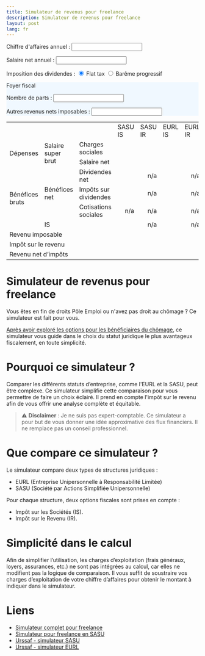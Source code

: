 ```yaml
---
title: Simulateur de revenus pour freelance
description: Simulateur de revenus pour freelance
layout: post
lang: fr
---
```

<script>
    function updateDouble() {
// 2024
// PASS 43992e brut
// 6762 brut pour valider 4T de retraite
// 8230 par foyer fiscale tax PUMa
        // Récupère la valeur de l'input

        let imposition = document.querySelector('input[name="imposition"]:checked').value;
        //console.log(selectedValue)

        let salaireNet = parseFloat(document.getElementById("numberInput").value);
        let ca = parseFloat(document.getElementById("ca").value);
        let nombreDeParts = parseFloat(document.getElementById("nombreDeParts").value);
        let autresRevenus = parseFloat(document.getElementById("autresRevenus").value);

        // Calcule le double
        let chargesSocialesSasuIS = salaireNet * 0.80;
        let chargesSocialesSasuIR = salaireNet * 0.80;
        let chargesSocialesEurlIS = salaireNet * 0.45;
        let chargesSocialesEurlIR = (ca / 1.45) * 0.45;

        let salaireSuperBrutSasuIS = salaireNet + chargesSocialesSasuIS;
        let salaireSuperBrutSasuIR = salaireNet + chargesSocialesSasuIR;
        let salaireSuperBrutEurlIS = salaireNet + chargesSocialesEurlIS;
        let salaireSuperBrutEurlIR = salaireNet + chargesSocialesEurlIR;

        let beneficeBrutSasuIS = ca - salaireSuperBrutSasuIS;
        let beneficeBrutSasuIR = ca - salaireSuperBrutSasuIR;
        let beneficeBrutEurlIS = ca - salaireSuperBrutEurlIS;
        let beneficeBrutEurlIR = ca - salaireSuperBrutEurlIR;

        let isSasuIS = beneficeBrutSasuIS < 42500 ? beneficeBrutSasuIS * 0.15 : 0.15 * 42500 + (beneficeBrutSasuIS - 42500) * 0.25;
        let isSasuIR = 0
        let isEurlIS = beneficeBrutEurlIS < 42500 ? beneficeBrutEurlIS * 0.15 : 0.15 * 42500 + (beneficeBrutEurlIS - 42500) * 0.25;
        let isEurlIR = 0

        let beneficeNetSasuIS = beneficeBrutSasuIS - isSasuIS;
        let beneficeNetSasuIR = beneficeBrutSasuIR - isSasuIR;
        let beneficeNetEurlIS = beneficeBrutEurlIS - isEurlIS;
        let beneficeNetEurlIR = beneficeBrutEurlIR - isEurlIR;

        let cotisationsSocialesSasuIS = 0
        let cotisationsSocialesSasuIR = 0
        let cotisationsSocialesEurlIS = beneficeNetEurlIS * 0.45
        let cotisationsSocialesEurlIR = 0

        let revenuImposableSasuIS = salaireNet + (imposition === "flat_tax" ? 0 : beneficeNetSasuIS * 0.6)
        let revenuImposableSasuIR = ca - salaireNet * 0.54 // les charges patronales sont deductibles
        let revenuImposableEurlIS = salaireNet * 0.9 + (imposition === "flat_tax" ? 0 : beneficeNetSasuIS * 0.6)
        let revenuImposableEurlIR = ca - chargesSocialesEurlIR // les charges sont deductibles ?

        let ratioIrSasuIS = revenuImposableSasuIS / (revenuImposableSasuIS + autresRevenus)
        let ratioIrSasuIR = revenuImposableSasuIR / (revenuImposableSasuIR + autresRevenus)
        let ratioIrEurlIS = revenuImposableEurlIS / (revenuImposableEurlIS + autresRevenus)
        let ratioIrEurlIR = revenuImposableEurlIR / (revenuImposableEurlIR + autresRevenus)

        let irSasuIS = calculImpot2(revenuImposableSasuIS + autresRevenus, nombreDeParts)
        let irSasuIR = calculImpot2(revenuImposableSasuIR + autresRevenus, nombreDeParts) // les charges patronales sont deductibles
        let irEurlIS = calculImpot2(revenuImposableEurlIS + autresRevenus, nombreDeParts)
        let irEurlIR = calculImpot2(revenuImposableEurlIR + autresRevenus, nombreDeParts)

        let flatTaxSasuIS = beneficeNetSasuIS * ((imposition == "flat_tax") ? 0.30 : 0.172)
        let flatTaxSasuIR = 0
        let flatTaxEurlIS = beneficeNetEurlIS * ((imposition == "flat_tax") ? 0.128 : 0) //beneficeNetEurlIS * 0.128
        let flatTaxEurlIR = 0

        let dividendesNetSasuIS = beneficeNetSasuIS - flatTaxSasuIS - cotisationsSocialesSasuIS
        let dividendesNetSasuIR = 0
        let dividendesNetEurlIS = beneficeNetEurlIS - flatTaxEurlIS - cotisationsSocialesEurlIS
        let dividendesNetEurlIR = 0

        let revenuNetSasuIS = salaireNet - irSasuIS[0] * ratioIrSasuIS + dividendesNetSasuIS
        let revenuNetSasuIR = ca - chargesSocialesSasuIR - irSasuIR[0] * ratioIrSasuIR
        let revenuNetEurlIS = salaireNet - irEurlIS[0] * ratioIrEurlIS + dividendesNetEurlIS
        let revenuNetEurlIR = ca - chargesSocialesEurlIR - irEurlIR[0] * ratioIrEurlIR
        // Affiche le résultat
        //document.getElementById("salaireSuperBrutSasuIS").innerText = salaireSuperBrutSasuIS;
        document.getElementById("chargesSocialesSasuIS").innerText = show(chargesSocialesSasuIS);
        document.getElementById("chargesSocialesSasuIR").innerText = show(chargesSocialesSasuIR);
        document.getElementById("chargesSocialesEurlIS").innerText = show(chargesSocialesEurlIS);
        document.getElementById("chargesSocialesEurlIR").innerText = show(chargesSocialesEurlIR);

        document.getElementById("salaireNetSasuIS").innerText = show(salaireNet);
        document.getElementById("salaireNetSasuIR").innerText = show(salaireNet);
        document.getElementById("salaireNetEurlIS").innerText = show(salaireNet);
        document.getElementById("salaireNetEurlIR").innerText = show(ca - chargesSocialesEurlIR);

        document.getElementById("isSasuIS").innerText = show(isSasuIS);
        //document.getElementById("isSasuIR").innerText = show(isSasuIR);
        document.getElementById("isEurlIS").innerText = show(isEurlIS);

        //document.getElementById("cotisationsSocialesSasuIS").innerText = show(cotisationsSocialesSasuIS);
        //document.getElementById("cotisationsSocialesSasuIR").innerText = show(cotisationsSocialesSasuIR);
        document.getElementById("cotisationsSocialesEurlIS").innerText = show(cotisationsSocialesEurlIS);

        document.getElementById("dividendesNetSasuIS").innerText = show(dividendesNetSasuIS);
        //document.getElementById("dividendesNetSasuIR").innerText = show(dividendesNetSasuIR);
        document.getElementById("dividendesNetEurlIS").innerText = show(dividendesNetEurlIS);

        document.getElementById("flatTaxSasuIS").innerText = show(flatTaxSasuIS);
        //document.getElementById("flatTaxSasuIR").innerText = show(flatTaxSasuIR);
        document.getElementById("flatTaxEurlIS").innerText = show(flatTaxEurlIS);

        document.getElementById("irSasuIS").innerText = showImpot(irSasuIS);
        document.getElementById("irSasuIR").innerText = showImpot(irSasuIR);
        document.getElementById("irEurlIS").innerText = showImpot(irEurlIS);
        document.getElementById("irEurlIR").innerText = showImpot(irEurlIR);

        document.getElementById("revenuImposableSasuIS").innerText = show(revenuImposableSasuIS);
        document.getElementById("revenuImposableSasuIR").innerText = show(revenuImposableSasuIR);
        document.getElementById("revenuImposableEurlIS").innerText = show(revenuImposableEurlIS);
        document.getElementById("revenuImposableEurlIR").innerText = show(revenuImposableEurlIR);

        document.getElementById("revenuNetSasuIS").innerText = show(revenuNetSasuIS);
        document.getElementById("revenuNetSasuIR").innerText = show(revenuNetSasuIR);
        document.getElementById("revenuNetEurlIS").innerText = show(revenuNetEurlIS);
        document.getElementById("revenuNetEurlIR").innerText = show(revenuNetEurlIR);
    }

   function showImpot(arr) {
        return isNaN(arr[0]) ? "" : Math.round(arr[0]) + " (" + (100*arr[1]).toFixed(1) + "%)"
   }
   function show(n) {
       return isNaN(n) ? "" : Math.round(n)
       } 

    function calculImpot2(salaireNet, nombreDeParts) {
        // PLAFONNEMENT DES EFFETS DU QUOTIENT FAMILIAL
        let impot = nombreDeParts * calculImpot(salaireNet / nombreDeParts)
        if (nombreDeParts > 2) {
            let impot2parts = 2 * calculImpot(salaireNet / 2)
            impot = Math.max(impot, impot2parts - 1759 * (2 * (nombreDeParts - 2)))
        }
        return [impot, impot/salaireNet]
    }

    function calculImpot(salaireNet) {
        let impot = 0;

        // Tranche 0% : de 0 à 10 777 €
        if (salaireNet <= 11294) {
            return impot;
        }

        // Tranche 11% : de 10 778 € à 27 478 €
        if (salaireNet > 11294 && salaireNet <= 28797) {
            impot += (salaireNet - 11294) * 0.11;
            return impot;
        }

        // Tranche 30% : de 27 479 € à 78 570 €
        if (salaireNet > 28797 && salaireNet <= 82341) {
            impot += (28797 - 11294) * 0.11;  // 11% sur la première tranche
            impot += (salaireNet - 28797) * 0.30;
            return impot;
        }

        // Tranche 41% : de 78 571 € à 168 994 €
        if (salaireNet > 82341 && salaireNet <= 177106) {
            impot += (28797 - 11294) * 0.11;  // 11% sur la première tranche
            impot += (82341 - 28797) * 0.30;  // 30% sur la deuxième tranche
            impot += (salaireNet - 82341) * 0.41;
            return impot;
        }

        // Tranche 45% : au-delà de 168 994 €
        if (salaireNet > 177106) {
            impot += (28797 - 11294) * 0.11;  // 11% sur la première tranche
            impot += (82341 - 28797) * 0.30;  // 30% sur la deuxième tranche
            impot += (177106 - 82341) * 0.41; // 41% sur la troisième tranche
            impot += (salaireNet - 177106) * 0.45; // 45% sur le reste
            return impot;
        }
    }
</script>

Chiffre d'affaires annuel : <input type="number" id="ca" oninput="updateDouble()" />

Salaire net annuel : <input type="number" id="numberInput" oninput="updateDouble()" />

Imposition des dividendes :
<input type="radio" id="option1" name="imposition" value="flat_tax" checked oninput="updateDouble()">
<label for="option1">Flat tax</label>
<input type="radio" id="option2" name="imposition" value="bareme" oninput="updateDouble()">
<label for="option2">Barême progressif</label>

<div style="background-color: #f0f8ff;margin-bottom: 15px;">
    <p>Foyer fiscal</p>
    <div style="margin-bottom: 15px;">
        Nombre de parts : <input type="number" id="nombreDeParts" oninput="updateDouble()" /> 
    </div>
    <div style="margin-bottom: 15px;">
        Autres revenus nets imposables : <input type="number" id="autresRevenus" oninput="updateDouble()" />
    </div>
</div>

<table border="0" cellspacing="0" cellpadding="0" class="ta1">
    <colgroup>
        <col width="121">
        <col width="131">
        <col width="135">
        <col width="99">
        <col width="99">
        <col width="99">
        <col width="99">
    </colgroup>
    <tbody>
        <tr class="ro1">
            <td colspan="3" style="text-align:left;">&nbsp;</td>
            <td style="text-align:left;">SASU IS</td>
            <td style="text-align:left;">SASU IR</td>
            <td style="text-align:left;">EURL IS</td>
            <td style="text-align:left;">EURL IR</td>
        </tr>
        <tr class="ro1">
            <td rowspan="2" style="text-align:left;">Dépenses</td>
            <td rowspan="2" style="text-align:left;">Salaire super brut</td>
            <td style="text-align:left;">Charges sociales</td>
            <td style="text-align:right;"><span id="chargesSocialesSasuIS">&nbsp;</span></td>
            <td style="text-align:right;"><span id="chargesSocialesSasuIR">&nbsp;</span></td>
            <td style="text-align:right;"><span id="chargesSocialesEurlIS">&nbsp;</span></td>
            <td style="text-align:right;"><span id="chargesSocialesEurlIR">&nbsp;</span></td>
        </tr>
        <tr class="ro1">
            <td style="text-align:left;">Salaire net</td>
            <td style="text-align:right;"><span id="salaireNetSasuIS">&nbsp;</span></td>
            <td style="text-align:right;"><span id="salaireNetSasuIR">&nbsp;</span></td>
            <td style="text-align:right;"><span id="salaireNetEurlIS">&nbsp;</span></td>
            <td style="text-align:right;"><span id="salaireNetEurlIR">&nbsp;</span></td>
        </tr>
        <tr class="ro1">
            <td rowspan="4" style="text-align:left;">Bénéfices bruts</td>
            <td rowspan="3" style="text-align:left;">Bénéfices net</td>
            <td style="text-align:left;">Dividendes net</td>
            <td style="text-align:right;"><span id="dividendesNetSasuIS">&nbsp;</span></td>
            <td style="text-align:right;"><span id="dividendesNetSasuIR">n/a</span></td>
            <td style="text-align:right;"><span id="dividendesNetEurlIS">&nbsp;</span></td>
            <td style="text-align:right;"><span id="dividendesNetEurlIR">n/a</span></td>
        </tr>
        <tr class="ro1">
            <td style="text-align:left;">Impôts sur dividendes</td>
            <td style="text-align:right;"><span id="flatTaxSasuIS">&nbsp;</span></td>
            <td style="text-align:right;"><span id="flatTaxSasuIR">n/a</span></td>
            <td style="text-align:right;"><span id="flatTaxEurlIS">&nbsp;</span></td>
            <td style="text-align:right;"><span id="flatTaxEurlIR">n/a</span></td>
        </tr>
        <tr class="ro1">
            <td style="text-align:left;">Cotisations sociales</td>
            <td style="text-align:right;"><span id="cotisationsSocialesSasuIS">n/a</span></td>
            <td style="text-align:right;"><span id="cotisationsSocialesSasuIR">n/a</span></td>
            <td style="text-align:right;"><span id="cotisationsSocialesEurlIS">&nbsp;</span></td>
            <td style="text-align:right;"><span id="cotisationsSocialesEurlIR">n/a</span></td>
        </tr>
        <tr class="ro1">
            <td colspan="2" style="text-align:left;">IS</td>
            <td style="text-align:right;"><span id="isSasuIS">&nbsp;</span></td>
            <td style="text-align:right;"><span id="isSasuIR">n/a</span></td>
            <td style="text-align:right;"><span id="isEurlIS">&nbsp;</span></td>
            <td style="text-align:right;"><span id="isEurlIR">n/a</span></td>
        </tr>
        <tr class="ro1">
            <td colspan="3" style="text-align:left;">Revenu imposable</td>
            <td style="text-align:right;"><span id="revenuImposableSasuIS">&nbsp;</span></td>
            <td style="text-align:right;"><span id="revenuImposableSasuIR">&nbsp;</span></td>
            <td style="text-align:right;"><span id="revenuImposableEurlIS">&nbsp;</span></td>
            <td style="text-align:right;"><span id="revenuImposableEurlIR">&nbsp;</span></td>
        </tr>
        <tr class="ro1">
            <td colspan="3" style="text-align:left;">Impôt sur le revenu</td>
            <td style="text-align:right;"><span id="irSasuIS">&nbsp;</span></td>
            <td style="text-align:right;"><span id="irSasuIR">&nbsp;</span></td>
            <td style="text-align:right;"><span id="irEurlIS">&nbsp;</span></td>
            <td style="text-align:right;"><span id="irEurlIR">&nbsp;</span></td>
        </tr>
        <tr class="ro1">
            <td colspan="3" style="text-align:left;">Revenu net d’impôts</td>
            <td style="text-align:right;"><span id="revenuNetSasuIS">&nbsp;</span></td>
            <td style="text-align:right;"><span id="revenuNetSasuIR">&nbsp;</span></td>
            <td style="text-align:right;"><span id="revenuNetEurlIS">&nbsp;</span></td>
            <td style="text-align:right;"><span id="revenuNetEurlIR">&nbsp;</span></td>
        </tr>
    </tbody>
</table>

# Simulateur de revenus pour freelance

Vous êtes en fin de droits Pôle Emploi ou n'avez pas droit au chômage ? Ce simulateur est fait pour vous.

[Après avoir exploré les options pour les bénéficiaires du chômage](micro-entreprise-ou-sasu.html), ce simulateur
vous guide dans le choix du statut juridique le plus avantageux fiscalement, en toute simplicité.

# Pourquoi ce simulateur ?

Comparer les différents statuts d’entreprise, comme l'EURL et la SASU, peut être complexe. 
Ce simulateur simplifie cette comparaison pour vous permettre de faire un choix éclairé. 
Il prend en compte l'impôt sur le revenu afin de vous offrir une analyse complète et équitable.

> ⚠️ **Disclaimer** : Je ne suis pas expert-comptable. 
Ce simulateur a pour but de vous donner une idée approximative des flux financiers. Il ne remplace pas un conseil professionnel.

# Que compare ce simulateur ?

Le simulateur compare deux types de structures juridiques :

- EURL (Entreprise Unipersonnelle à Responsabilité Limitée)
- SASU (Société par Actions Simplifiée Unipersonnelle)

Pour chaque structure, deux options fiscales sont prises en compte :

- Impôt sur les Sociétés (IS).
- Impôt sur le Revenu (IR).

# Simplicité dans le calcul

Afin de simplifier l’utilisation, les charges d’exploitation (frais généraux, loyers, assurances, etc.) ne sont pas intégrées au calcul, 
car elles ne modifient pas la logique de comparaison. Il vous suffit de soustraire vos charges d’exploitation de votre chiffre d’affaires pour obtenir le montant à indiquer dans le simulateur.

# Liens

- [Simulateur complet pour freelance](https://decodage-fiscal.fr/guides-simulateurs/simulateur-complet-independant-freelance)
- [Simulateur pour freelance en SASU](http://sasu.mokatech.net/)
- [Urssaf - simulateur SASU](https://mon-entreprise.urssaf.fr/simulateurs/sasu)
- [Urssaf - simulateur EURL](https://mon-entreprise.urssaf.fr/simulateurs/eurl)
